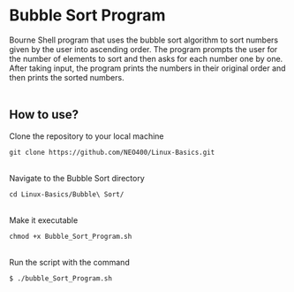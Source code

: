 # Bubble Sort Program

Bourne Shell program that uses the bubble sort algorithm to sort numbers given by the user into ascending order. The program prompts the user for the number of elements to sort and then asks for each number one by one. After taking input, the program prints the numbers in their original order and then prints the sorted numbers.
<br>
<br>

## How to use?
Clone the repository to your local machine

```
git clone https://github.com/NEO400/Linux-Basics.git
```

<br>
Navigate to the Bubble Sort directory

```
cd Linux-Basics/Bubble\ Sort/
```

<br>
Make it executable

```
chmod +x Bubble_Sort_Program.sh
```

<br>
Run the script with the command

```
$ ./bubble_Sort_Program.sh
```
